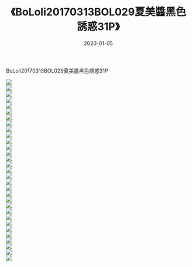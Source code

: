 ﻿---
layout: post
title:  《BoLoli20170313BOL029夏美醬黑色誘惑31P》
date:   2020-01-05
img: http://pic.660000.xyz/1:/性感/2020/BoLoli20170313BOL029夏美醬黑色誘惑31P/000.jpg
categories: [美女, 清纯, 唯美]
---

BoLoli20170313BOL029夏美醬黑色誘惑31P

  ![](http://pic.660000.xyz/1:/性感/2020/BoLoli20170313BOL029夏美醬黑色誘惑31P/001.jpg) <br> ![](http://pic.660000.xyz/1:/性感/2020/BoLoli20170313BOL029夏美醬黑色誘惑31P/002.jpg) <br> ![](http://pic.660000.xyz/1:/性感/2020/BoLoli20170313BOL029夏美醬黑色誘惑31P/003.jpg) <br> ![](http://pic.660000.xyz/1:/性感/2020/BoLoli20170313BOL029夏美醬黑色誘惑31P/004.jpg) <br> ![](http://pic.660000.xyz/1:/性感/2020/BoLoli20170313BOL029夏美醬黑色誘惑31P/005.jpg) <br> ![](http://pic.660000.xyz/1:/性感/2020/BoLoli20170313BOL029夏美醬黑色誘惑31P/006.jpg) <br> ![](http://pic.660000.xyz/1:/性感/2020/BoLoli20170313BOL029夏美醬黑色誘惑31P/007.jpg) <br> ![](http://pic.660000.xyz/1:/性感/2020/BoLoli20170313BOL029夏美醬黑色誘惑31P/008.jpg) <br> ![](http://pic.660000.xyz/1:/性感/2020/BoLoli20170313BOL029夏美醬黑色誘惑31P/009.jpg) <br> ![](http://pic.660000.xyz/1:/性感/2020/BoLoli20170313BOL029夏美醬黑色誘惑31P/010.jpg) <br> ![](http://pic.660000.xyz/1:/性感/2020/BoLoli20170313BOL029夏美醬黑色誘惑31P/011.jpg) <br> ![](http://pic.660000.xyz/1:/性感/2020/BoLoli20170313BOL029夏美醬黑色誘惑31P/012.jpg) <br> ![](http://pic.660000.xyz/1:/性感/2020/BoLoli20170313BOL029夏美醬黑色誘惑31P/013.jpg) <br> ![](http://pic.660000.xyz/1:/性感/2020/BoLoli20170313BOL029夏美醬黑色誘惑31P/014.jpg) <br> ![](http://pic.660000.xyz/1:/性感/2020/BoLoli20170313BOL029夏美醬黑色誘惑31P/015.jpg) <br> ![](http://pic.660000.xyz/1:/性感/2020/BoLoli20170313BOL029夏美醬黑色誘惑31P/016.jpg) <br> ![](http://pic.660000.xyz/1:/性感/2020/BoLoli20170313BOL029夏美醬黑色誘惑31P/017.jpg) <br> ![](http://pic.660000.xyz/1:/性感/2020/BoLoli20170313BOL029夏美醬黑色誘惑31P/018.jpg) <br> ![](http://pic.660000.xyz/1:/性感/2020/BoLoli20170313BOL029夏美醬黑色誘惑31P/019.jpg) <br> ![](http://pic.660000.xyz/1:/性感/2020/BoLoli20170313BOL029夏美醬黑色誘惑31P/020.jpg) <br> ![](http://pic.660000.xyz/1:/性感/2020/BoLoli20170313BOL029夏美醬黑色誘惑31P/021.jpg) <br> ![](http://pic.660000.xyz/1:/性感/2020/BoLoli20170313BOL029夏美醬黑色誘惑31P/022.jpg) <br> ![](http://pic.660000.xyz/1:/性感/2020/BoLoli20170313BOL029夏美醬黑色誘惑31P/023.jpg) <br> ![](http://pic.660000.xyz/1:/性感/2020/BoLoli20170313BOL029夏美醬黑色誘惑31P/024.jpg) <br> ![](http://pic.660000.xyz/1:/性感/2020/BoLoli20170313BOL029夏美醬黑色誘惑31P/025.jpg) <br> ![](http://pic.660000.xyz/1:/性感/2020/BoLoli20170313BOL029夏美醬黑色誘惑31P/026.jpg) <br> ![](http://pic.660000.xyz/1:/性感/2020/BoLoli20170313BOL029夏美醬黑色誘惑31P/027.jpg) <br> ![](http://pic.660000.xyz/1:/性感/2020/BoLoli20170313BOL029夏美醬黑色誘惑31P/028.jpg) <br> ![](http://pic.660000.xyz/1:/性感/2020/BoLoli20170313BOL029夏美醬黑色誘惑31P/029.jpg) <br> ![](http://pic.660000.xyz/1:/性感/2020/BoLoli20170313BOL029夏美醬黑色誘惑31P/030.jpg) <br> ![](http://pic.660000.xyz/1:/性感/2020/BoLoli20170313BOL029夏美醬黑色誘惑31P/031.jpg) <br>